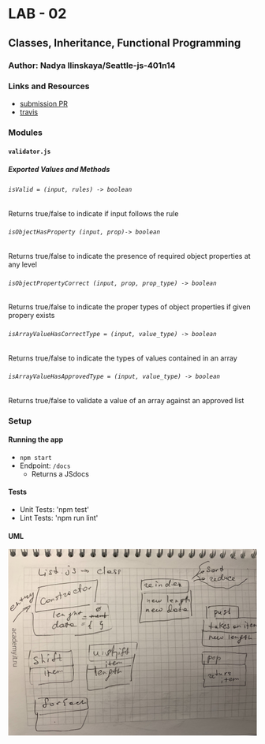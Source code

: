 # LAB - 02

## Classes, Inheritance, Functional Programming

### Author: Nadya Ilinskaya/Seattle-js-401n14

### Links and Resources
* [submission PR](https://github.com/nadili-401-advanced-javascript/lab-02/pull/1)
* [travis](https://travis-ci.com/nadili-401-advanced-javascript/lab-02)

### Modules
#### `validator.js`
##### Exported Values and Methods

###### `isValid = (input, rules) -> boolean`
Returns true/false to indicate if input follows the rule

###### `isObjectHasProperty (input, prop)-> boolean`
Returns true/false to indicate the presence of required object properties at any level

###### `isObjectPropertyCorrect (input, prop, prop_type) -> boolean`
Returns true/false to indicate the proper types of object properties if given propery exists 

###### `isArrayValueHasCorrectType = (input, value_type) -> boolean`
Returns true/false to indicate the types of values contained in an array

###### `isArrayValueHasApprovedType = (input, value_type) -> boolean`
Returns true/false to validate a value of an array against an approved list

### Setup
#### Running the app
* `npm start`
* Endpoint: `/docs`
  * Returns a JSdocs
  
#### Tests
* Unit Tests: 'npm test'
* Lint Tests: 'npm run lint'


#### UML
![ UML for the application and response to events](/assets/lab-02-uml.jpg)